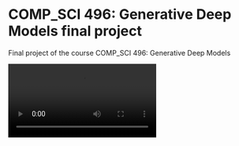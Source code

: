 # COMP_SCI 496: Generative Deep Models final project
Final project of the course COMP_SCI 496: Generative Deep Models

![source](audio/source.mp4)
